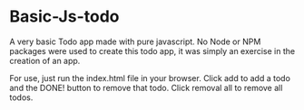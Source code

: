 # Basic-Js-todo

A very basic Todo app made with pure javascript.  No Node or NPM packages were used to create this todo app, it was simply an exercise in the creation of an app.

For use, just run the index.html file in your browser.  Click add to add a todo and the DONE! button to remove that todo.
Click removal all to remove all todos. 
